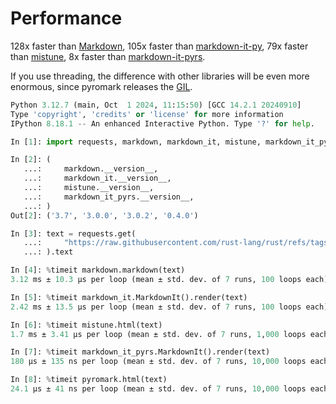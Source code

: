 # Performance

128x faster than [Markdown](https://pypi.org/project/Markdown/),
105x faster than [markdown-it-py](https://pypi.org/project/markdown-it-py/),
79x faster than [mistune](https://pypi.org/project/mistune/),
8x faster than [markdown-it-pyrs](https://pypi.org/project/markdown-it-pyrs/).

If you use threading, the difference with other libraries will be even more enormous, since pyromark releases the [GIL](https://docs.python.org/3/glossary.html#term-global-interpreter-lock).

```python
Python 3.12.7 (main, Oct  1 2024, 11:15:50) [GCC 14.2.1 20240910]
Type 'copyright', 'credits' or 'license' for more information
IPython 8.18.1 -- An enhanced Interactive Python. Type '?' for help.

In [1]: import requests, markdown, markdown_it, mistune, markdown_it_pyrs, pyromark

In [2]: (
   ...:     markdown.__version__,
   ...:     markdown_it.__version__,
   ...:     mistune.__version__,
   ...:     markdown_it_pyrs.__version__,
   ...: )
Out[2]: ('3.7', '3.0.0', '3.0.2', '0.4.0')

In [3]: text = requests.get(
   ...:     "https://raw.githubusercontent.com/rust-lang/rust/refs/tags/1.82.0/INSTALL.md"
   ...: ).text

In [4]: %timeit markdown.markdown(text)
3.12 ms ± 10.3 µs per loop (mean ± std. dev. of 7 runs, 100 loops each)

In [5]: %timeit markdown_it.MarkdownIt().render(text)
2.42 ms ± 13.5 µs per loop (mean ± std. dev. of 7 runs, 100 loops each)

In [6]: %timeit mistune.html(text)
1.7 ms ± 3.41 µs per loop (mean ± std. dev. of 7 runs, 1,000 loops each)

In [7]: %timeit markdown_it_pyrs.MarkdownIt().render(text)
180 µs ± 135 ns per loop (mean ± std. dev. of 7 runs, 10,000 loops each)

In [8]: %timeit pyromark.html(text)
24.1 µs ± 41 ns per loop (mean ± std. dev. of 7 runs, 10,000 loops each)
```
